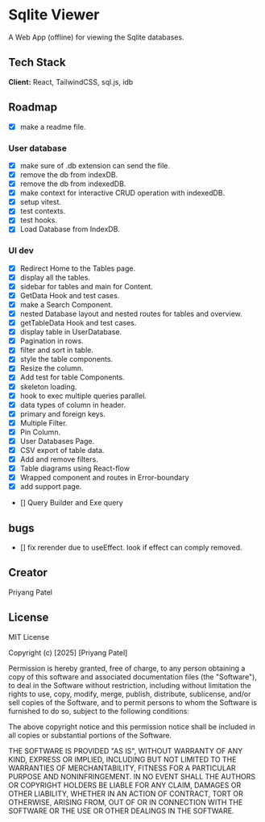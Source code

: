 # Sqlite Viewer

A Web App (offline) for viewing the Sqlite databases.

## Tech Stack

**Client:** React, TailwindCSS, sql.js, idb

## Roadmap

- [x] make a readme file.

### User database

- [x] make sure of .db extension can send the file.
- [x] remove the db from indexDB.
- [x] remove the db from indexedDB.
- [x] make context for interactive CRUD operation with indexedDB.
- [x] setup vitest.
- [x] test contexts.
- [x] test hooks.
- [x] Load Database from IndexDB.

### UI dev

- [x] Redirect Home to the Tables page.
- [x] display all the tables.
- [x] sidebar for tables and main for Content.
- [x] GetData Hook and test cases.
- [x] make a Search Component.
- [x] nested Database layout and nested routes for tables and overview.
- [x] getTableData Hook and test cases.
- [x] display table in UserDatabase.
- [x] Pagination in rows.
- [x] filter and sort in table.
- [x] style the table components.
- [x] Resize the column.
- [x] Add test for table Components.
- [x] skeleton loading.
- [x] hook to exec multiple queries parallel.
- [x] data types of column in header.
- [x] primary and foreign keys.
- [x] Multiple Filter.
- [x] Pin Column.
- [x] User Databases Page.
- [x] CSV export of table data.
- [x] Add and remove filters.
- [x] Table diagrams using React-flow
- [x] Wrapped component and routes in Error-boundary
- [x] add support page.
- [] Query Builder and Exe query

## bugs

- [] fix rerender due to useEffect. look if effect can comply removed.

## Creator

Priyang Patel

## License

MIT License

Copyright (c) [2025] [Priyang Patel]

Permission is hereby granted, free of charge, to any person obtaining a copy
of this software and associated documentation files (the "Software"), to deal
in the Software without restriction, including without limitation the rights
to use, copy, modify, merge, publish, distribute, sublicense, and/or sell
copies of the Software, and to permit persons to whom the Software is
furnished to do so, subject to the following conditions:

The above copyright notice and this permission notice shall be included in all
copies or substantial portions of the Software.

THE SOFTWARE IS PROVIDED "AS IS", WITHOUT WARRANTY OF ANY KIND, EXPRESS OR
IMPLIED, INCLUDING BUT NOT LIMITED TO THE WARRANTIES OF MERCHANTABILITY,
FITNESS FOR A PARTICULAR PURPOSE AND NONINFRINGEMENT. IN NO EVENT SHALL THE
AUTHORS OR COPYRIGHT HOLDERS BE LIABLE FOR ANY CLAIM, DAMAGES OR OTHER
LIABILITY, WHETHER IN AN ACTION OF CONTRACT, TORT OR OTHERWISE, ARISING FROM,
OUT OF OR IN CONNECTION WITH THE SOFTWARE OR THE USE OR OTHER DEALINGS IN THE
SOFTWARE.
